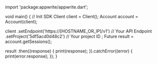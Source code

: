 import 'package:appwrite/appwrite.dart';

void main() { // Init SDK
  Client client = Client();
  Account account = Account(client);

  client
    .setEndpoint('https://[HOSTNAME_OR_IP]/v1') // Your API Endpoint
    .setProject('5df5acd0d48c2') // Your project ID
  ;
  Future result = account.getSessions();

  result
    .then((response) {
      print(response);
    }).catchError((error) {
      print(error.response);
  });
}
